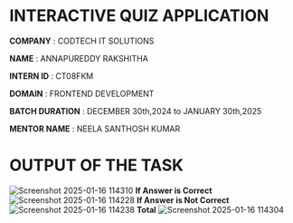 # INTERACTIVE QUIZ APPLICATION

**COMPANY** : CODTECH IT SOLUTIONS 

**NAME** : ANNAPUREDDY RAKSHITHA

**INTERN ID** : CT08FKM

**DOMAIN** : FRONTEND DEVELOPMENT

**BATCH DURATION** : DECEMBER 30th,2024 to JANUARY 30th,2025

**MENTOR NAME** : NEELA SANTHOSH KUMAR 

# OUTPUT OF THE TASK 
![Screenshot 2025-01-16 114310](https://github.com/user-attachments/assets/d8329ffa-0249-4503-9f48-3550b066154c)
**If Answer is Correct**
![Screenshot 2025-01-16 114228](https://github.com/user-attachments/assets/e6c30f4a-7739-45fe-9b42-5a765d00aa4b)
**If Answer is Not Correct**
![Screenshot 2025-01-16 114238](https://github.com/user-attachments/assets/d3ea3eb2-1eb6-4081-9cdb-85231ae48380)
**Total**
![Screenshot 2025-01-16 114304](https://github.com/user-attachments/assets/e640ea92-34f4-41b0-9b36-2ac0b4b995ea)
